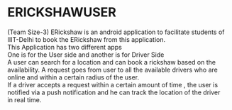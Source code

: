 # ERICKSHAWUSER
(Team Size-3)
ERickshaw is an android application to facilitate students of IIIT-Delhi to book the ERickshaw from this application.\
This Application has two different apps \
One is for the User side and another is for Driver Side\
A user can search for a location and can book a rickshaw based on the availability. A request goes from user to all the available drivers who are 
online and within a certain radius of the user.\
If a driver accepts a request within a certain amount of time , the user is notified via a push notification and he can track the location of the driver \
in real time.
